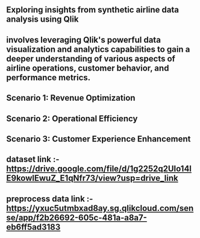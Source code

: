 ## Exploring insights from synthetic airline data analysis using Qlik
## involves leveraging Qlik's powerful data visualization and analytics capabilities to gain a deeper understanding of various aspects of airline operations, customer behavior, and performance metrics.

## Scenario 1: Revenue Optimization
## Scenario 2: Operational Efficiency
## Scenario 3: Customer Experience Enhancement

## dataset link :- https://drive.google.com/file/d/1g2252q2UIo14lE9kowlEwuZ_E1qNfr73/view?usp=drive_link
## preprocess data link :- https://yxuc5utmbxad8ay.sg.qlikcloud.com/sense/app/f2b26692-605c-481a-a8a7-eb6ff5ad3183
